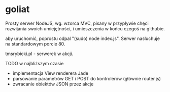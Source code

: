 goliat
======

Prosty serwer NodeJS, wg. wzorca MVC, pisany w przypływie chęci rozwijania swoich umiejętności, i umieszczenia w końcu czegoś na githubie.

aby uruchomić, poprostu odpal "(sudo) node index.js". Serwer nasłuchuje na standardowym porcie 80.

tmsrybicki.pl - serwerek w akcji.


TODO w najbliższym czasie 

- implementacja View renderera Jade
- parsowanie parametrów GET i POST do kontrolerów (głównie router.js)
- zwracanie obiektów JSON przez akcje


